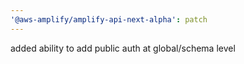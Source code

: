 ```yaml
---
'@aws-amplify/amplify-api-next-alpha': patch
---
```


added ability to add public auth at global/schema level
